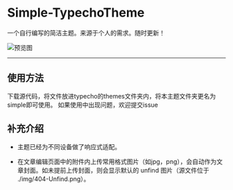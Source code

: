 # Simple-TypechoTheme
一个自行编写的简洁主题。来源于个人的需求。随时更新！  
  
  
![预览图](https://user-images.githubusercontent.com/67405384/161282036-33554f74-e004-4f95-825b-a02ff50f7d7b.png)

---
## 使用方法
下载源代码，将文件放进typecho的themes文件夹内，将本主题文件夹更名为simple即可使用。
如果使用中出现问题，欢迎提交issue

## 补充介绍
- 主题已经为不同设备做了响应式适配。

- 在文章编辑页面中的附件内上传常用格式图片（如jpg，png），会自动作为文章封面。如未提前上传封面，则会显示默认的 unfind 图片（源文件位于 ./img/404-Unfind.png）。
